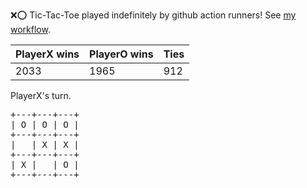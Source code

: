 :x::o: Tic-Tac-Toe played indefinitely by github action runners! See [my workflow](.github/workflows/play.yaml).

|PlayerX wins|PlayerO wins|Ties|
|-|-|-|
|2033|1965|912|

PlayerX's turn.

<pre>
+---+---+---+
| O | O | O |
+---+---+---+
|   | X | X |
+---+---+---+
| X |   | O |
+---+---+---+
</pre>